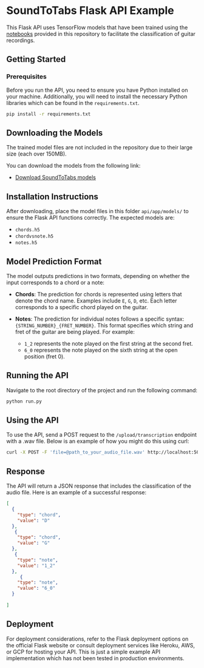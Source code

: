 # SoundToTabs Flask API Example

This Flask API uses TensorFlow models that have been trained using the [notebooks](/notebooks) provided in this repository
to facilitate the classification of guitar recordings.


## Getting Started

### Prerequisites

Before you run the API, you need to ensure you have Python installed on your machine. Additionally, you will need to install the necessary Python libraries which can be found in the `requirements.txt`.

```bash
pip install -r requirements.txt
```

## Downloading the Models
The trained model files are not included in the repository due to their large size (each over 150MB).

You can download the models from the following link:
- [Download SoundToTabs models](https://drive.google.com/file/d/1QsAhzKn9kERBkjWmwzMhJ5vzi8c8mJni/view?usp=sharing)

## Installation Instructions
After downloading, place the model files in this folder `api/app/models/` to ensure the Flask API functions correctly. The expected models are:
- `chords.h5`
- `chordvsnote.h5`
- `notes.h5`

## Model Prediction Format

The model outputs predictions in two formats, depending on whether the input corresponds to a chord or a note:

- **Chords**: The prediction for chords is represented using letters that denote the chord name. Examples include `E`, `G`, `D`, etc. Each letter corresponds to a specific chord played on the guitar.

- **Notes**: The prediction for individual notes follows a specific syntax: `{STRING_NUMBER}_{FRET_NUMBER}`. This format specifies which string and fret of the guitar are being played. For example:
  - `1_2` represents the note played on the first string at the second fret.
  - `6_0` represents the note played on the sixth string at the open position (fret 0).


## Running the API

Navigate to the root directory of the project and run the following command:

```bash
python run.py
```

## Using the API
To use the API, send a POST request to the `/upload/transcription` endpoint with a .wav file. Below is an example of how you might do this using curl:

```bash
curl -X POST -F 'file=@path_to_your_audio_file.wav' http://localhost:5000/upload/transcription
```


## Response

The API will return a JSON response that includes the classification of the audio file. Here is an example of a successful response:


```json
[
  {
    "type": "chord",
    "value": "D"
  },
   {
    "type": "chord",
    "value": "G"
  },
   {
    "type": "note",
    "value": "1_2"
  },
     {
    "type": "note",
    "value": "6_0"
  }
  
]
```



## Deployment

For deployment considerations, refer to the Flask deployment options on the official Flask website or consult deployment services like Heroku, AWS, or GCP for hosting your API.
This is just a simple example API implementation which has not been tested in production environments.
